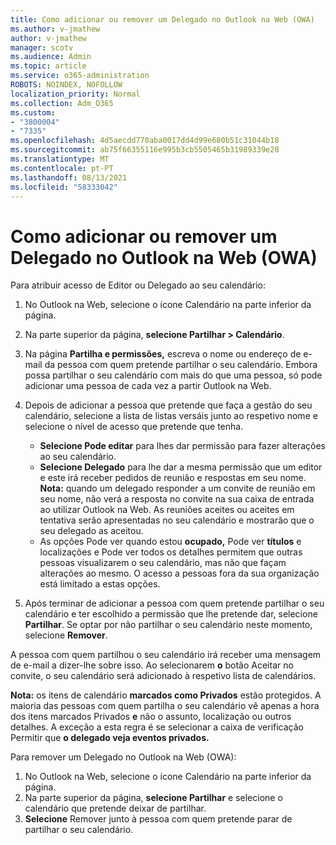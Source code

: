 ```yaml
---
title: Como adicionar ou remover um Delegado no Outlook na Web (OWA)
ms.author: v-jmathew
author: v-jmathew
manager: scotv
ms.audience: Admin
ms.topic: article
ms.service: o365-administration
ROBOTS: NOINDEX, NOFOLLOW
localization_priority: Normal
ms.collection: Adm_O365
ms.custom:
- "3800004"
- "7335"
ms.openlocfilehash: 4d5aecdd770aba0017dd4d99e680b51c31044b18
ms.sourcegitcommit: ab75f66355116e995b3cb5505465b31989339e28
ms.translationtype: MT
ms.contentlocale: pt-PT
ms.lasthandoff: 08/13/2021
ms.locfileid: "58333042"
---
```

# <a name="how-to-add-or-remove-a-delegate-in-outlook-on-the-web-owa"></a>Como adicionar ou remover um Delegado no Outlook na Web (OWA)

Para atribuir acesso de Editor ou Delegado ao seu calendário:

1. No Outlook na Web, selecione o ícone Calendário na parte inferior da página.
2. Na parte superior da página, **selecione Partilhar > Calendário**.
3. Na página **Partilha e permissões,** escreva o nome ou endereço de e-mail da pessoa com quem pretende partilhar o seu calendário. Embora possa partilhar o seu calendário com mais do que uma pessoa, só pode adicionar uma pessoa de cada vez a partir Outlook na Web.
4. Depois de adicionar a pessoa que pretende que faça a gestão do seu calendário, selecione a lista de listas versáis junto ao respetivo nome e selecione o nível de acesso que pretende que tenha.

    - **Selecione Pode editar** para lhes dar permissão para fazer alterações ao seu calendário.
    - **Selecione Delegado** para lhe dar a mesma permissão que um editor e este irá receber pedidos de reunião e respostas em seu nome.
    **Nota:** quando um delegado responder a um convite de reunião em seu nome, não verá a resposta no convite na sua caixa de entrada ao utilizar Outlook na Web. As reuniões aceites ou aceites em tentativa serão apresentadas no seu calendário e mostrarão que o seu delegado as aceitou.
    - As opções Pode ver quando estou **ocupado,** Pode ver **títulos** e localizações e Pode ver todos os detalhes permitem que outras pessoas visualizarem o seu calendário, mas não que façam alterações ao mesmo.  O acesso a pessoas fora da sua organização está limitado a estas opções.

5. Após terminar de adicionar a pessoa com quem pretende partilhar o seu calendário e ter escolhido a permissão que lhe pretende dar, selecione **Partilhar**. Se optar por não partilhar o seu calendário neste momento, selecione **Remover**.

A pessoa com quem partilhou o seu calendário irá receber uma mensagem de e-mail a dizer-lhe sobre isso. Ao selecionarem **o** botão Aceitar no convite, o seu calendário será adicionado à respetivo lista de calendários.

**Nota:** os itens de calendário **marcados como Privados** estão protegidos. A maioria das pessoas com quem partilha o seu calendário vê apenas a hora dos itens marcados Privados **e** não o assunto, localização ou outros detalhes. A exceção a esta regra é se selecionar a caixa de verificação Permitir que **o delegado veja eventos privados.**

Para remover um Delegado no Outlook na Web (OWA):

1. No Outlook na Web, selecione o ícone Calendário na parte inferior da página.
2. Na parte superior da página, **selecione Partilhar** e selecione o calendário que pretende deixar de partilhar.
3. **Selecione** Remover junto à pessoa com quem pretende parar de partilhar o seu calendário.
